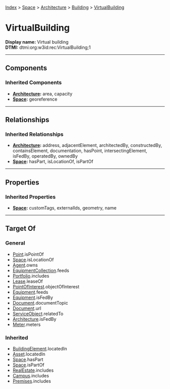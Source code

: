 [Index](../../../index.md) > [Space](../../Space.md) > [Architecture](../Architecture.md) > [Building](Building.md) > [VirtualBuilding](#)
# VirtualBuilding

**Display name:** Virtual building<br />
**DTMI:** dtmi:org:w3id:rec:VirtualBuilding;1

---

## Components

### Inherited Components
* **[Architecture](../Architecture.md):** area, capacity
* **[Space](../../Space.md):** georeference

---

## Relationships

### Inherited Relationships
* **[Architecture](../Architecture.md):** address, adjacentElement, architectedBy, constructedBy, containsElement, documentation, hasPoint, intersectingElement, isFedBy, operatedBy, ownedBy
* **[Space](../../Space.md):** hasPart, isLocationOf, isPartOf

---

## Properties

### Inherited Properties
* **[Space](../../Space.md):** customTags, externalIds, geometry, name

---

## Target Of
### General
* [Point](../../../Point/Point.md).isPointOf
* [Space](../../Space.md).isLocationOf
* [Agent](../../../Agent/Agent.md).owns
* [EquipmentCollection](../../../Collection/EquipmentCollection.md).feeds
* [Portfolio](../../../Collection/Portfolio.md).includes
* [Lease](../../../Event/Lease.md).leaseOf
* [PointOfInterest](../../../Information/PointOfInterest.md).objectOfInterest
* [Equipment](../../../Asset/Equipment/Equipment.md).feeds
* [Equipment](../../../Asset/Equipment/Equipment.md).isFedBy
* [Document](../../../Information/Document/Document.md).documentTopic
* [Document](../../../Information/Document/Document.md).url
* [ServiceObject](../../../Information/ServiceObject/ServiceObject.md).relatedTo
* [Architecture](../Architecture.md).isFedBy
* [Meter](../../../Asset/Equipment/Meter/Meter.md).meters
### Inherited
* [BuildingElement](../../../BuildingElement/BuildingElement.md).locatedIn
* [Asset](../../../Asset/Asset.md).locatedIn
* [Space](../../Space.md).hasPart
* [Space](../../Space.md).isPartOf
* [RealEstate](../../../Collection/RealEstate.md).includes
* [Campus](../../../Collection/Campus.md).includes
* [Premises](../../../Collection/Premises.md).includes
